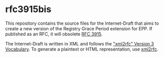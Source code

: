 # rfc3915bis

This repository contains the source files for the Internet-Draft that aims to
create a new version of the Registry Grace Period extension for EPP. If
published as an RFC, it will obsolete [RFC
3915](https://www.rfc-editor.org/info/rfc3915).

The Internet-Draft is written in XML and follows the ["xml2rfc" Version 3
Vocabulary](https://www.rfc-editor.org/rfc/rfc7991.html#section-2.20). To
generate a plaintext or HTML representation, use
[xml2rfc](https://pypi.org/project/xml2rfc/).
